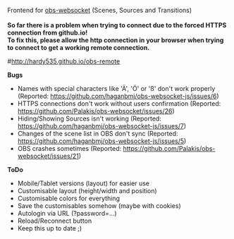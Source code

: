 Frontend for <a href="https://github.com/Palakis/obs-websocket">obs-websocket</a> (Scenes, Sources and Transitions)<br/><br/>
<b>So far there is a problem when trying to connect due to the forced HTTPS connection from github.io!</b><br/>
<b>To fix this, please allow the http connection in your browser when trying to connect to get a working remote connection.</b>

#http://hardy535.github.io/obs-remote

<b>Bugs</b>
- Names with special characters like 'Ä', 'Ö' or 'ß' don't work properly (Reported: https://github.com/haganbmj/obs-websocket-js/issues/6)
- HTTPS connections don't work without users confirmation (Reported: https://github.com/Palakis/obs-websocket/issues/26)
- Hiding/Showing Sources isn't working (Reported: https://github.com/haganbmj/obs-websocket-js/issues/7)
- Changes of the scene list in OBS don't sync (Reported: https://github.com/haganbmj/obs-websocket-js/issues/5)
- OBS crashes sometimes (Reported: https://github.com/Palakis/obs-websocket/issues/21)

<b>ToDo</b>
- Mobile/Tablet versions (layout) for easier use
- Customisable layout (height/width and position)
- Customisable colors for everything
- Save the customisables somehow (maybe with cookies)
- Autologin via URL (?password=...)
- Reload/Reconnect button
- Keep this up to date ;)
